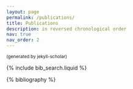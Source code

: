 ```yaml
---
layout: page
permalink: /publications/
title: Publications
description: in reversed chronological order
nav: true
nav_order: 2
---
```


<!-- _pages/publications.md -->

<small class="desc">(generated by jekyll-scholar)</small>

<!-- Bibsearch Feature -->

{% include bib_search.liquid %}

<div class="publications">

{% bibliography %}

</div>
